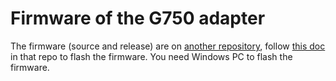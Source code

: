 # Firmware of the G750 adapter

The firmware (source and release) are on [another repository](https://github.com/pymo/wch_micro_kbd), follow [this doc](https://github.com/pymo/wch_micro_kbd/blob/main/doc/wch_isp_tool.md) in that repo to flash the firmware. You need Windows PC to flash the firmware.


